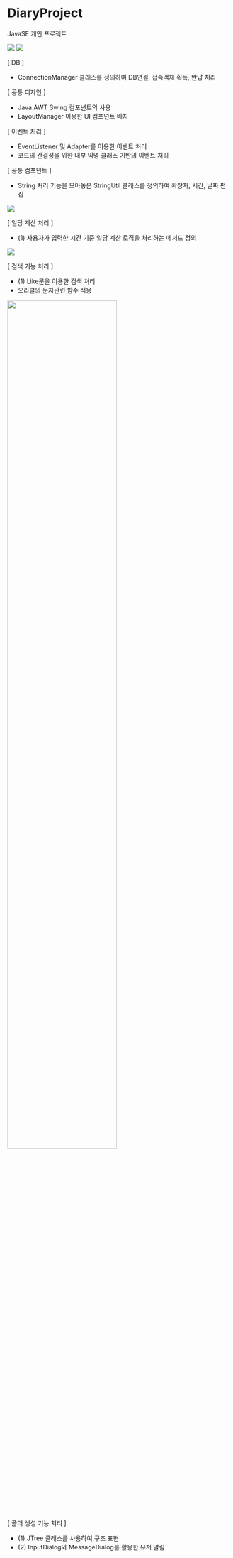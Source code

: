 # DiaryProject
JavaSE 개인 프로젝트

<img src="https://postfiles.pstatic.net/MjAxOTA1MDhfMTM1/MDAxNTU3MjQ1Nzc2NTk4.kkKbqHkZ_UaWcv37-b5olOIpOfSIolPVxySRPBqg0Ywg.rlcHPzdgXD18EEoQwYtc39Kx4ik-uImyUK2AljQHKMIg.PNG.kwjing93/MyMoney_Diary1.png?type=w966">

<img src="https://blogfiles.pstatic.net/MjAxOTA1MDhfMTY1/MDAxNTU3MzIyNzM5NjM5.iaSnZ08mRGqUuXQbZ-AmYvrQkTUka9ldIYGAb_L4j88g.2reX5HIZeYTlnyq9lSeHvciNLe2M3nlCSDkVNW7G7N4g.PNG.kwjing93/MyMoney_Diary2-1.png">

[ DB ] 
- ConnectionManager 클래스를 정의하여 DB연결, 접속객체 획득, 반납 처리

[ 공통 디자인 ]

- Java AWT Swing 컴포넌트의 사용
- LayoutManager 이용한 UI 컴포넌트 배치

[ 이벤트 처리 ]
- EventListener 및 Adapter를 이용한 이벤트 처리
- 코드의 간결성을 위한 내부 익명 클래스 기반의 이벤트 처리

[ 공통 컴포넌트 ]
- String 처리 기능을 모아놓은 StringUtil 클래스를 정의하여 확장자, 시간, 날짜 편집

<img src="https://postfiles.pstatic.net/MjAxOTA1MDhfMjI4/MDAxNTU3MzIyNzUxNTMx.exg0ZPO1IMaoFOmLWv1ZH9PeXDTcPYHuFznuutO-3fkg.I0kKp-4hWpxK2Xay8WGgerbQsth8EPVsPKom_nzkwl8g.PNG.kwjing93/MyMoney_Diary2-2.png?type=w966">

[ 일당 계산 처리 ]
- (1) 사용자가 입력한 시간 기준 일당 계산 로직을 처리하는 메서드 정의

<img src="https://postfiles.pstatic.net/MjAxOTA1MDhfMTM5/MDAxNTU3MjQ1NzgxMjMy.FfC_ICBjIX6EtBwGJUPkZmo0v0cEIL13U16H9e3rcYQg.g5r8WUH2TLRIxbfdiNRwU05hJfHKh0eRHd99vM4L_0og.PNG.kwjing93/MyMoney_Diary3.png?type=w966">

[ 검색 기능 처리 ]
- (1) Like문을 이용한 검색 처리
- 오라클의 문자관련 함수 적용

<img width="70%" src="https://postfiles.pstatic.net/MjAxOTA1MDhfMTI3/MDAxNTU3MjQ1NzgzNTYx.-ojDBt5KiBreaetW-z0DASkOd-gqmYUhFDiEcQssXdcg.xax0Kl3r7lVErTesOtuFAh3kspw0TDTu4YMmMsiqOoMg.PNG.kwjing93/MyMoney_Diary4.png?type=w966">

[ 폴더 생성 기능 처리 ]

- (1) JTree 클래스를 사용하여 구조 표현
- (2) InputDialog와 MessageDialog를 활용한 유저 알림

